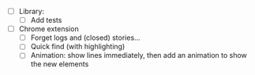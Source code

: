 - [ ] Library:
    + [ ] Add tests

- [ ] Chrome extension
    - [ ] Forget logs and (closed) stories...
    - [ ] Quick find (with highlighting)
    - [ ] Animation: show lines immediately, then add an animation to show the new elements
